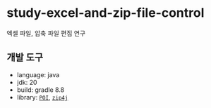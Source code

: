 # study-excel-and-zip-file-control
엑셀 파일, 압축 파일 편집 연구

## 개발 도구
- language: java
- jdk: 20
- build: gradle 8.8
- library: [`POI`](https://poi.apache.org/index.html), [`zip4j`](https://github.com/srikanth-lingala/zip4j)
